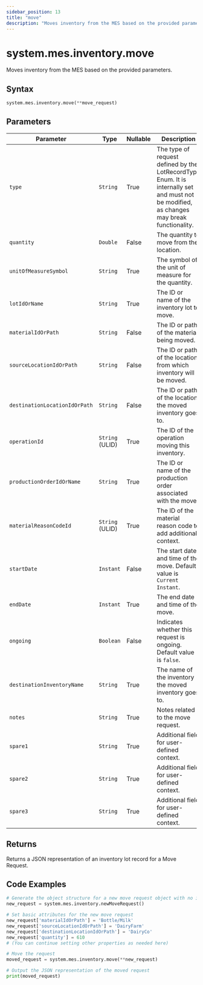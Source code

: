 ```yaml
---
sidebar_position: 13
title: "move"
description: "Moves inventory from the MES based on the provided parameters."
---
```


# system.mes.inventory.move

Moves inventory from the MES based on the provided parameters.

## Syntax

```python
system.mes.inventory.move(**move_request)
```

## Parameters

| Parameter                     | Type            | Nullable | Description                                                                                                                               |
|-------------------------------|-----------------|----------|-------------------------------------------------------------------------------------------------------------------------------------------|
| `type`                        | `String`        | True     | The type of request defined by the LotRecordType Enum. It is internally set and must not be modified, as changes may break functionality. |
| `quantity`                    | `Double`        | False    | The quantity to move from the location.                                                                                                   |
| `unitOfMeasureSymbol`         | `String`        | True     | The symbol of the unit of measure for the quantity.                                                                                       |
| `lotIdOrName`                 | `String`        | True     | The ID or name of the inventory lot to move.                                                                                              |
| `materialIdOrPath`            | `String`        | False    | The ID or path of the material being moved.                                                                                               |
| `sourceLocationIdOrPath`      | `String`        | False    | The ID or path of the location from which inventory will be moved.                                                                        |
| `destinationLocationIdOrPath` | `String`        | False    | The ID or path of the location the moved inventory goes to.                                                                               |
| `operationId`                 | `String` (ULID) | True     | The ID of the operation moving this inventory.                                                                                            |
| `productionOrderIdOrName`     | `String`        | True     | The ID or name of the production order associated with the move.                                                                          |
| `materialReasonCodeId`        | `String` (ULID) | True     | The ID of the material reason code to add additional context.                                                                             |
| `startDate`                   | `Instant`       | False    | The start date and time of the move. Default value is `Current Instant`.                                                                  |
| `endDate`                     | `Instant`       | True     | The end date and time of the move.                                                                                                        |
| `ongoing`                     | `Boolean`       | False    | Indicates whether this request is ongoing. Default value is `false`.                                                                      |
| `destinationInventoryName`    | `String`        | True     | The name of the inventory the moved inventory goes to.                                                                                    |
| `notes`                       | `String`        | True     | Notes related to the move request.                                                                                                        |
| `spare1`                      | `String`        | True     | Additional field for user-defined context.                                                                                                |
| `spare2`                      | `String`        | True     | Additional field for user-defined context.                                                                                                |
| `spare3`                      | `String`        | True     | Additional field for user-defined context.                                                                                                |

## Returns

Returns a JSON representation of an inventory lot record for a Move Request.

## Code Examples

```python
# Generate the object structure for a new move request object with no initial arguments
new_request = system.mes.inventory.newMoveRequest()

# Set basic attributes for the new move request
new_request['materialIdOrPath'] = 'Bottle/Milk'
new_request['sourceLocationIdOrPath'] = 'DairyFarm'
new_request['destinationLocationIdOrPath'] = 'DairyCo'
new_request['quantity'] = 610
# (You can continue setting other properties as needed here)

# Move the request
moved_request = system.mes.inventory.move(**new_request)

# Output the JSON representation of the moved request
print(moved_request)
```
